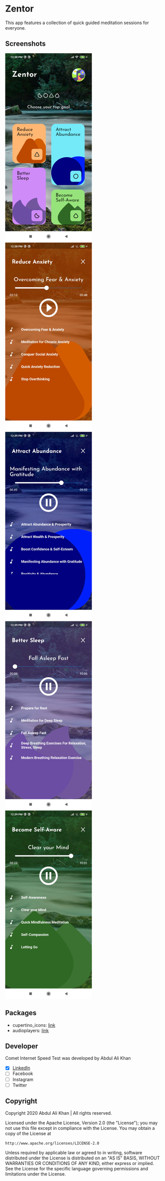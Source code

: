 # Zentor

This app features a collection of quick guided meditation sessions for everyone. 

## Screenshots
<img src="https://raw.githubusercontent.com/abdulalikhan/zentor/master/1.jpg" height="600em" /> <img src="https://raw.githubusercontent.com/abdulalikhan/zentor/master/2.jpg" height="600em" /> 
<br>
<img src="https://raw.githubusercontent.com/abdulalikhan/zentor/master/3.jpg" height="600em" /> <img src="https://raw.githubusercontent.com/abdulalikhan/zentor/master/4.jpg" height="600em" />
<br>
<img src="https://raw.githubusercontent.com/abdulalikhan/zentor/master/5.jpg" height="600em" />

## Packages
* cupertino_icons: [link](https://pub.dev/packages/cupertino_icons)
* audioplayers: [link](https://pub.dev/packages/audioplayers)

## Developer
Comet Internet Speed Test was developed by Abdul Ali Khan
- [x] [LinkedIn](https://pk.linkedin.com/in/abdul-ali-khan-620632144)
- [ ] Facebook
- [ ] Instagram
- [ ] Twitter

## Copyright
Copyright 2020 Abdul Ali Khan | All rights reserved.

Licensed under the Apache License, Version 2.0 (the "License");
you may not use this file except in compliance with the License.
You may obtain a copy of the License at

    http://www.apache.org/licenses/LICENSE-2.0

Unless required by applicable law or agreed to in writing, software
distributed under the License is distributed on an "AS IS" BASIS,
WITHOUT WARRANTIES OR CONDITIONS OF ANY KIND, either express or implied.
See the License for the specific language governing permissions and
limitations under the License.
